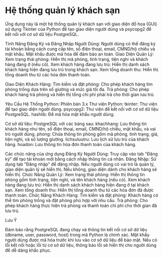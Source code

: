 # Hệ thống quản lý khách sạn

Ứng dụng này là một hệ thống quản lý khách sạn với giao diện đồ họa (GUI) sử dụng Tkinter của Python để tạo giao diện người dùng và psycopg2 để kết nối với cơ sở dữ liệu PostgreSQL.

Tính Năng
Đăng Ký và Đăng Nhập Người Dùng: Người dùng có thể đăng ký tài khoản bằng cách cung cấp tên, số điện thoại, email, CMND/hộ chiếu và mật khẩu. Mật khẩu được mã hóa để đảm bảo an toàn.
Giao Diện Quản Lý:
Xem trạng thái phòng: Hiển thị mã phòng, tình trạng, tiện nghi và khách hàng đang ở (nếu có).
Xem khách hàng đang lưu trú: Hiển thị danh sách khách hàng hiện đang lưu trú trong khách sạn.
Xem tổng doanh thu: Hiển thị tổng doanh thu từ các hóa đơn thanh toán.

Giao Diện Khách Hàng:
Tìm kiếm và đặt phòng: Cho phép khách hàng tìm phòng trống dựa trên số giường và mức giá tối đa.
Trả phòng: Cho phép khách hàng trả phòng và hiển thị tổng chi phí phải trả cho thời gian lưu trú.

Yêu Cầu Hệ Thống
Python: Phiên bản 3.x
Thư viện Python:
tkinter: Thư viện để tạo giao diện người dùng.
psycopg2: Thư viện để kết nối với cơ sở dữ liệu PostgreSQL.
hashlib: Để mã hóa mật khẩu người dùng.

Cơ sở dữ liệu: PostgreSQL với các bảng sau:
khachhang: Lưu thông tin khách hàng như tên, số điện thoại, email, CMND/hộ chiếu, mật khẩu, và vai trò người dùng.
phong: Chứa thông tin phòng gồm mã phòng, tình trạng, giá, tiện nghi, và số lượng giường.
lichsuluutru: Lưu lịch sử lưu trú của khách hàng.
hoadon: Lưu thông tin hóa đơn thanh toán của khách hàng.

Các chức năng của ứng dụng
Đăng Ký Người Dùng: Truy cập vào tab "Đăng ký" để tạo tài khoản mới bằng cách nhập thông tin cá nhân.
Đăng Nhập: Sử dụng tab "Đăng nhập" để đăng nhập. Nếu người dùng có vai trò là quản lý, giao diện quản lý sẽ hiển thị. Nếu không, giao diện dành cho khách hàng sẽ hiển thị.
Chức Năng Quản Lý:
Xem trạng thái phòng: Hiển thị thông tin phòng gồm tình trạng, tiện nghi, và tên khách hàng (nếu có).
Xem khách hàng đang lưu trú: Hiển thị danh sách khách hàng hiện đang ở tại khách sạn.
Xem tổng doanh thu: Hiển thị tổng doanh thu từ các hóa đơn đã được thanh toán.
Chức Năng Khách Hàng:
Tìm kiếm và đặt phòng: Khách hàng có thể tìm phòng trống và đặt phòng phù hợp với nhu cầu.
Trả phòng: Cho phép khách hàng thực hiện trả phòng và thanh toán chi phí cho thời gian đã lưu trú.

Lưu Ý

Đảm bảo rằng PostgreSQL đang chạy và thông tin kết nối cơ sở dữ liệu (dbname, user, password, host) trong mã Python là chính xác.
Mật khẩu người dùng được mã hóa trước khi lưu vào cơ sở dữ liệu để bảo mật.
Nếu có lỗi kết nối hoặc lỗi từ cơ sở dữ liệu, thông báo lỗi sẽ hiển thị cho người dùng để dễ dàng khắc phục.
